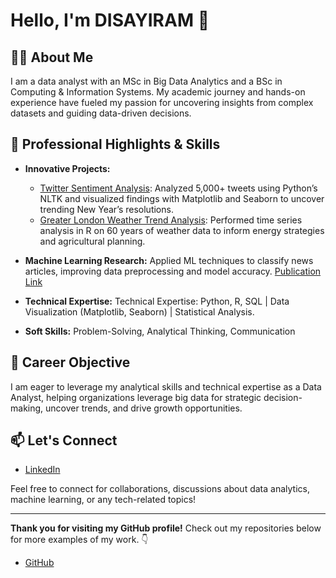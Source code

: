 # Hello, I'm DISAYIRAM 👋

## 👨‍💻 About Me

I am a data analyst with an MSc in Big Data Analytics and a BSc in Computing & Information Systems. My academic journey and hands-on experience have fueled my passion for uncovering insights from complex datasets and guiding data-driven decisions.
## 🌟 Professional Highlights & Skills

- **Innovative Projects:**
  - [Twitter Sentiment Analysis](https://github.com/iram/twitter-data-analysis): Analyzed 5,000+ tweets using Python’s NLTK and visualized findings with Matplotlib and Seaborn to uncover trending New Year’s resolutions.
  - [Greater London Weather Trend Analysis](https://github.com/ram/Greater_London_Weather_Trend_Analysis): Performed time series analysis in R on 60 years of weather data to inform energy strategies and agricultural planning.

- **Machine Learning Research:** Applied ML techniques to classify news articles, improving data preprocessing and model accuracy. [Publication Link](https://doi.org/10.1109/SCSE56529.2022.9905210)

- **Technical Expertise:** Technical Expertise: Python, R, SQL | Data Visualization (Matplotlib, Seaborn) | Statistical Analysis.
- **Soft Skills:** Problem-Solving, Analytical Thinking, Communication

## 🚀 Career Objective

I am eager to leverage my analytical skills and technical expertise as a Data Analyst, helping organizations leverage big data for strategic decision-making, uncover trends, and drive growth opportunities.

## 📫 Let's Connect

- [LinkedIn](https://www.linkedin.com/in/disayiram)

Feel free to connect for collaborations, discussions about data analytics, machine learning, or any tech-related topics!

---

**Thank you for visiting my GitHub profile!** 
Check out my repositories below for more examples of my work. 👇
- [GitHub](https://github.com/Disayiram3?tab=repositories)
